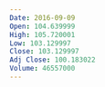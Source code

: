 ```yaml
---
Date: 2016-09-09
Open: 104.639999
High: 105.720001
Low: 103.129997
Close: 103.129997
Adj Close: 100.183022
Volume: 46557000
---
```


